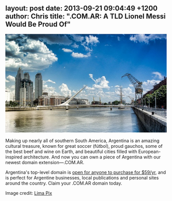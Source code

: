 layout: post
date: 2013-09-21 09:04:49 +1200
author: Chris
title: ".COM.AR: A TLD Lionel Messi Would Be Proud Of"
----

![Argentina](/media/2013-09-21-9570736163_5260fe59b0_z.jpg)

<!-- excerpt -->

Making up nearly all of southern South America, Argentina is an amazing cultural treasure, known for great soccer (fútbol), proud gauchos, some of the best beef and wine on Earth, and beautiful cities filled with European-inspired architecture. And now you can own a piece of Argentina with our newest domain extension—.COM.AR. 

<!-- /excerpt -->

Argentina's top-level domain is [open for anyone to purchase for $59/yr][1], and is perfect for Argentine businesses, local publications and personal sites around the country. Claim your .COM.AR domain today.

Image credit: [Lima Pix](http://www.flickr.com/photos/minhocos/)

[1]: https://iwantmyname.com/domains/com.ar-argentinean-domain-name-registration-for-argentina
